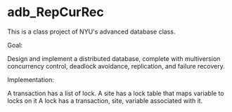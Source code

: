 # adb_RepCurRec

This is a class project of NYU's advanced database class. 

Goal:

Design and implement a distributed database, complete with multiversion concurrency control, 
deadlock avoidance, replication, and failure recovery.

Implementation:

A transaction has a list of lock.
A site has a lock table that maps variable to locks on it
A lock has a transaction, site, variable associated with it.
